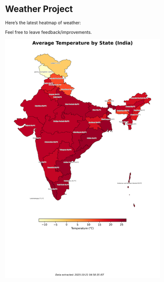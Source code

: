 # Weather Project

Here’s the latest heatmap of weather:

Feel free to leave feedback/improvements.

![India Heatmap](docs/assets/india_heatmap.png?v=F6C3C5)
